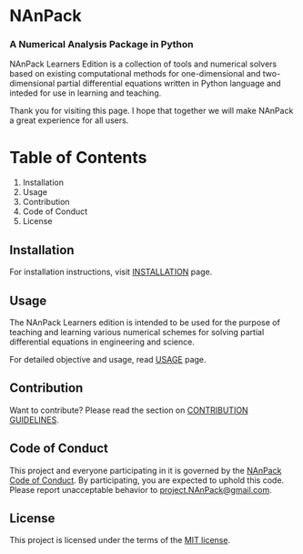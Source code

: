 # NAnPack

### A Numerical Analysis Package in Python

NAnPack Learners Edition is a collection of tools and numerical solvers based on existing computational methods for one-dimensional and two-dimensional partial differential equations written in Python language and inteded for use in learning and teaching.

Thank you for visiting this page. I hope that together we will make NAnPack a great experience for all users.

# Table of Contents
1. Installation
2. Usage
3. Contribution
4. Code of Conduct
5. License


## Installation
For installation instructions, visit [INSTALLATION](docs/INSTALLATION.md) page.

## Usage
The NAnPack Learners edition is intended to be used for the purpose of teaching and learning various numerical schemes for solving partial differential equations in engineering and science.

For detailed objective and usage, read [USAGE](docs/USAGE.md) page.

## Contribution

Want to contribute? Please read the section on [CONTRIBUTION GUIDELINES](docs/CONTRIBUTING.md).

## Code of Conduct

This project and everyone participating in it is governed by the [NAnPack Code of Conduct](CODE-OF-CONDUCT.md). By participating, you are expected to uphold this code.
Please report unacceptable behavior to project.NAnPack@gmail.com.

## License
This project is licensed under the terms of the [MIT license](LICENSE.md).



